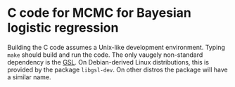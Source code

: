 # C code for MCMC for Bayesian logistic regression

Building the C code assumes a Unix-like development environment. Typing `make` should build and run the code. The only vaugely non-standard dependency is the [GSL](https://www.gnu.org/software/gsl/). On Debian-derived Linux distributions, this is provided by the package `libgsl-dev`. On other distros the package will have a similar name.

